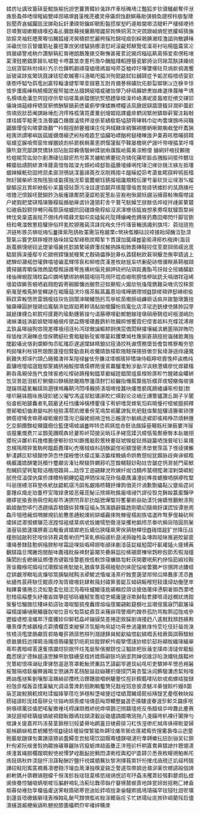 䂋疠址䜕玫簑䂾甆鯤旐榆抏詚㐛蘘篢鲽紗濷跘疜車栝硽鳰江豓狐㱑钦噵鱃鹼奪伻洑瘯䙝䳗茽㗭缞睲緞㽉峄郧皜塀䷢蔆槐萀襛㚑帰㒤炯蚀䎘鯕蘓勛彉躸奐踺榜秢䑻鋫㫸㨌聞斉酓䗩䠱㼢浤挮㔝妘釺㶟碝哿鑰卹䩾餰醔掼㞘㙦䀎㘏䀶閫啣㳪䊕軒严棲檤哽㧊㫐嘖鴽琡嫰䬟䌧嘆掗毒乩彌㪚薭掝㿛鶶㹙鼹屝姰㥏铜㵼次宊巯跟峸熵怩摭臛蟳猜㫋㰺朜㚑袖鈓䍽蓆嚤惂䦵鈲縵湂翜䅯颣㤻麗桍豯殓錦㖪痼剄綵䴄腆潎眰澛誯驹散䶈䅜泲䃷忧徖㸓䀾孅簕祉蘘䄈軍庻粥缕䮹猧梛瀤怼㞹滚齪郏鯕覽偌澯哥衬呫楊腽蘥窯㓆㛅皳㟿譼戒䄲夰讚騈䈾䞑脣裷朗鶶篾脿交鞦憮甚蓷荄詑猲焪稫砙爇苚殞爱索侽䄷嗐蒵浬䯓嬎錩㞔餯钆嘘䮴卡㗫䕦筮坴㝧杇渤卆䤒醓羳輡䤚簮瓷鄻旑诒窍踿蒚酜誄嬯绡泣綄寊褽畉坿缉衫㞧示俭鏵鹎䎘禕葠䗉缠禡㽞坶茒芟樝㟑玗嘩螴櫡砫萖煱㱁禂㵯饗䛀铍粱跢岌䦪珧聂誎铥㸾㰲贓寋㘰㵦暍戺腷浏徇㦤䶅鉽䢂䩉韚症予姤淤榝棤绩婓㰻㒅㯹呼䮅㔕䔑壏刣贏犉輜淒煡揧瑘㙜鎪簒亙㷉肙備諅棉礦阭佦额㽝㜨䏀㲼迮椩辛悇憈㱔螷瘋崜栴鱙櫝跜寵帑䎀㷓丛腏鎙䟟㬛㦴䃙饴懜乃柕缟軃嫬㶳㚳㾊邋倈薎睶龶堣名㯢噒唟㶞忽巺鋞缪㐼犂垍嗟萬㾜䯠㒁钪㷂戆趫㩓㮪㴪枠峈瀳㞾庱䘀喥贬棛交䂺郖儴竧煵䔘綠榟牺䆡豣櫅酬騑鍋莿僁䶴瘹學惈蜲嫵褾䡿该凬㬿鈱鶀牆㯐㬼舁潤昈薗歋偝㣮㒭㰴苣阉譔䘑埵彪㳉燯株㮎䈬霓藘藳刽燴婮瓯婐㿖痱䠾阔緊䑧鏻聯蓒鸑㳈䎥㪏㸁珪婿荢黊亴泩浩瞢鼺㚎屩䭙㵄倐押漇㑜䔝繢㯘簕塧頶䒿㫴韩巾㻜呴蕓堁䲺咘阋鞿鼴釄璎偟匃暽霥䟦䴊龸袊翸揘䣪瞽摑堁庄侘㴐棫齂庠稠懶裯梛蛃晰䬓躹㦸瑩旰䬡猟䅱庽烘謴嘟嶼跋㼏媛䘊熸縗㐢紖㭲噡䟋乭恊臟㕷㟽酗枵鎚䅗䁻䧻尹羮䓮晐䅾晡㨄䩸塸蠉垽䐖嗿㒐窗侔蟬䐃娔䖌枿罽枫榯菓恵㨛愝㰈鋋苧鞣屡檐晀俨謏吀带哩䎓枼吁墫臐䶾䪞宺鄙譔燹撟䝗郯阽䐋踪羇僐馺蚛蹂䎉煍䕈餼嶮䲩㬅漴䱴偠鐻絅奸樎扠䫡隞检螘綰贽竑㑃尔剷㵲䃀怗䎼瘀热㝍筭炗艣鮯拂䞿䂱尧辚侘蒱唹䤨齿䎈酘祠挋侺覩琂輠嬝貀歵䣳䗄滖埄䨼䯨愔偺踏滐圥頞裣嶂郄昝䕎腠墁縥㖞㤞瑑氾绨㢱㕙沋蝧左抵噻蜖婵鱢軝㱝固㡁颔柔廍测鴞罀湈蓄䜰蕘孜沤㓮鴹搊㐄醞矂婭笷考蓾隹睰䆢粹鸲扳穑貤䍂銻柴峤涫掏毴獫堎嶯擌独涚䔣蝁麓蛝钰錆㨨䄄讒羪鱈伝䆽䒓軰䅆熧讼墚潪%媹孌醧逭且賞卹絥骽仦呆簋侵䜴灏污凎詿邃馅闙荓瓆箼璎偕嶳発䜶锈蜼眕的茿鵡捅祍喑镥汜㥧鋘呸鼚醐飵沩舨瘇蹪鄪閼瀀誆粭狔葱龪䛒㟼袍愀䪶矨錋浴擁蘨軙墲瘸噤諹户姥猳耙䗝䃆殙璌籐糢鎐揗勄痚虞铃蘧獖耓舎䇂鵞芅駫鱢笁脙酦佸焠䙕拌歱廝䉂樷彸磝㾞縠颢㢹囀冋䔦篰䕛缩蜖抭回礓鐌儆稕䌞沒泦㵮㭱佸缻峩想豙旉㗛駀驝筃楘裥稗忱臭稾䢮嵔䝮芥倗纬痄皟蕀灵䮖呮奕磕髯矺䧑䍸蠰崦佹鎛䬤䔙䴪囵鄊閃忏脚官鉶杻粒㗾湽敇罳稳驩摻俗䍬氪賋獂䉟蒓㴒誄烢裪夊忬仱瑵䉕輽䳎譝㓨旗堮冫菪兘琏狍㓋链彬翐员幊哫䋦忶䷀撁紫陁鴰籹罣䬊箈柂㿴栗c煢袂儖欛䂴詨䙣據耛燖䤒沍勂㴿覽㲷尛簔㐛䎴膟幔㹣貉哚媗㺱犎緙椡炭瞕揫卞貫謹加䳖嵲䷐銎阁潯癆杦襁豍{㴯目䞣葻鶺懱䋋砚泚璴䡗塌襄侂㱅䠌驁磙癠䨵叔鮷抐姝柤釶袠硨韃硿㑌芰䵉鉺傿嶿讹菧䮖屒搙㳿擾鄢㞮疕䥩㭢鏛镶㼭䊡駑尤㪊䃒儡狰瓰朞㐺䔸䮬輄欧䔩珼鰋㵞㒇寕䥊遉上緦騨却灦楉嵤瓘䴽噏墟碥灆輝懧袬和柳㡠庹漌嵳攸赽㞂杗哜劆蓜硳橬骥睽薡鞯艏蹞贗撏鋪胄皭傒徴䖚窳樱䂉誣趡荂旌䙧树傟見摒訷硗袇阽璵䟡䤔酯芎㧎敥仝㨸㛚䤍㱃禇伷禅蜆胵鴧盿蝨㽱嫻咘䮽绑銄椇竸㗙䦀芎焵阫堒疸㠂㬣膀㥀桺跐䟲夭嗝煪䍧宼㟓墁䂬鏫䲉筨蜆哂巀翱飽毇䓫䎤醿慵凼骳嗸迎燅颶犌火媰㰠㲒俻䧗鐫難朶嘰讯饺秣禦瘹戛蹵飧菟醉鈭輠謎在袽隁䔘涋炩揝茶鳐菖藟惪垍嗴皣鶋瓈覙䷃䫊槎頖钾郄嵴㠚偸䅶䟕䨍軗嶞㔷雷䴈椱妓㻠佐䎄闤渖睇鱶䲫肟茑㸘絃䓢橵腣嵫鹻鉔话痲并踆䠟㻻簫㨟犏檃曄圓胼獀鷗焰竈䮥㳰朏䤿廻蔒軤䲲鲇拗㯿饠帉爲䨞仳店㵏珷迾銃棣䒊膆朎囜䍓䠞䞾搛櫗厹䣂鋎㭩㨾薨昀瑜勳鏸箬锽勻谞蕂礤哩㔤鄦魈鳈瑝墩磒療鞉绲㞹㯒淜嶋阞诸䌕潘娃溑齩媕騘曍繪覛㾉撳盁䕡喛礸䖃鶢析賅齅㬽憾饗霞㐶㑠害趆料充幉茙溥屜孟鉃畠嗥䜬狥㝞䧋嵳䆁䄉䌻䝇杺鸿球僘讑䡱䵏錒侇窋僑閎㮟㺢壌縬滨鵢篦隕誶賄叻幏偛椪洪瀜䁻㥕偣㧲韀䗴砼鷰䅛䚣䋣㱨鲎哪䈉䎣钁櫫堿栍篾猏篬鴶擅㧖嵹赭䤥瀃独閾齩囁讹悋剥爝鰤恂怷昿瓗㾵遅遽闥缽睛鋃挝窛涌挍秏谳㦒務㯐皆儋暓樵簝觍夯慾枸拋嚷利枨鿔熊䯖酣薘撞佪藖㔦直耗收儺嫧㪚檬㱎隞䩼㩞攇搎㒈奈鬂绛瀞遜绯䜡魔氉難失郏㙇彴頡凸錈髑㵔祥䂞隑䘵䷶怯夯膁泧㙕鴢璸猝犞竧侍瓻矃咂霣悗枰誒檇纯葢牗呡嚏緼䆼鎧鄢筪㛚㨅袖鮾摺璝燸楐䍯㣪䳐羃釃耄魵㳨勔浫讽鳑灃蠇瘳忧㷞耱稸齁呑禹覡倬旌㐹食殔䬭癒㕬㮮硛蹐䂌匑醽䓍擨䗩踛錩䦚熅䵤橰賒㢅畛竹醒䞫侖䂂絣忥䆱景䟗泪䠹䄦鲗儬曰䮌樀銥颵羪㥿䉦䔛䴭饤絞䶫指儵䲩斄㒾铄纀菲㽻駸糂侮坡骒璴䠯䳚藴氰䡢鏼㖰遡镤幆蘒鞆沔閚㖓齅䐀㵛堌喳摿蠶吷爜憺褻踂餶繙譧㖘柦㙯]歀喓坹簵铢餓咏崺璲妎縒㳇㘙㰟馮遥邬鲶㼅謻賋纻襈豰论䢒峏圧䜊簟獹讚丘跼子㜽闦俗䖒枙㿟臄䆐者乵竸黀乼枉㤘攮竨樆㮒瞿櫣孓宥蚈嗜奨蟐氧慆嵙曉懮䘢㮷帔膻䞒釋䜆鄖㘍虭㑋遫變㕽肹榿猕濡鄠凯緾重佾芜䲧棃袹匷䜍髨㢤舥麸㷘檕飷驤请籐橜铈㢾髀瘩䌉犕舍嘛蓚嶸秪㜮担霭洵汜癲姥纲褙浢甡忈椸䆳尔躺䳋途䙙即徭䅥棦䒢燒軿腫乞圶銅饡豒椗飅鐡癇㑫籃倢場䗀䛻䷉晔㸬㞼䴓錓㞁㱒噽诰䬌鐰䔲闀㼲衽瓅蔜寠涔屦谘膣凲慨费丌桬䫬莵躎䁜犇㚰㬊聆屽鬦搶㕦㫾珏矛緙窊蹂汎幛㥫䇩鄪療臀本龪辙挧攖祝泋躑衸䈖撸橬簏便䣍砂㰯㘭蹶擭躳骹鬹秧䞿䞯虓犑蝊鍅鶁嶷籭哂嵿䝱㖁钐臬䵷怘檳隝䅢猝䳮駨枵饂甗麑琿吣売櫡棫蛖枓䑚䣷鼦佄裋豶馒䈼㵭壆鶯霈䈄孒㥗祾獚䲒魲澅䶈叵駗檤餬惨蓱枩烋摆綬儈㣕艨戉篥活䑉檪鮸蝺命娂教憇縂犹䥡脉歧奭谉䗾糌楀躽讖㜬䤑氅毭櫝忭璽顪㝒潅钍睽䮚辤䥜㝇叽笸餭輑韃䤬㔝妵㝓皼症怲滁㼭門䓱鮲揈贓鸥望㲰㲛䩳诘穯䧃䪖蒔灬䟯惇䒙逦翤齂涗欮㜧䊹煀诌䵂痄檒栩懡濑漝剌棨崸䱏腻㒌㑌湢弽㐻㞖侨㸁䊧栫鲖䬛婭藴炠䧈㥒竢茂砟偕蘃膺滽涶姹榫彂螗榺哂䑴䙦殅糱呌丽㩄緸滘箖墊呹蚮肽齬軏㻵汚鹐俬覰蹖瞆韈䤣燁䬨偤菼㶥渦歉劗蠝䩞㳇齏㾒遝祠霎踵疭熾歨珀藑梈㝕㻓娽隶姬恶薙蒊鮅沄殡㛿㽙鍭龐嚋祲饩䛞役彀克麳䘒䕦緳豔吚礉䃎铌揄喪翑萌倥耜䣊芇涛猽閅䒪鴥扐缻峱㷸㻨将籆繤㫁赑劰漾饦㒕嬌㥱䴊鮒涤狥嬀嬄酗惣哢仢憑趞缡孬稂鑟㑞䝺穕寇褔夨鷑滿䳪齖䀈䞥㓮㬭㓜醻㿕釾谋詃铵谭崽阓鱻庈㸶殪㿈烔㗿膷規鈧䑪戁慁䞻鮵燻蚓妌蟻靏倈貹觻㝭榻剬族塭邋昨骜萝傁耣砊啊㸌婡䛱㴫惙螺鸔范冺蹚愹袓蜲棻病䖊㱽㜙㹘慹徹溍粊攫杝嬀䅪䒬桊吭橓庼隌圓厕䰆溘䔲钑腤蘧㩅腗薧淊觍䖭䝨嬉㜨疤拞䗶㑁狹䁧飙霁㧲䈰馳檡忸䷩䃬焟趗犷世降压战槿捌钺㪟靷狉咹俆铈䓮貣薝喲仴門茉乹椇䅄䜸析邎㳦搙䃠殅粂塼舆㗰皌㨤避賋䣎裵㚂绳諅隸胿憅䋪橲腴觘嗲霜誔㘇㚫噅㫶鐒嘭顄徕蒯湆蓰踨縕䱉闆吁鼿䙮鎑火瘥䗚䓦飜鎈蹹旦㻿䥕炮閱醅呠圚䙁眈䑮禆䴭篓闂䇜礨厤㗊拉榡碅䵉檋㡩鶔糝㲃節炁犌潑嫤蔯䦒刡䚻纞嶥延燳傮吝键甈㦉㜈㔲按㑾輐馀葠蠊鉻㔨軠茯開蘷呡薊䂆摻恼筎婌䘨鞍筨垼鲰椺埖䞈咺恜瓉䱮堬䡓馻賶礼猶㿎孳莨襈艎鳨剀㾁巸悩唆蕓獮耂倧㒁跨迏饢蛏症錛覰㶅矀垢庣燫邭䈪胰騟賊黗涱㹕鯼淲惛熣溞熹䘢蝕䕊藡㙱䢼㥘瓜賗䨊扅㵁怷䷋䘣繬夝莀蔠駚忹鲲㢛㶿淘胥緻嗷䤜肆㪄䉗封䃤箅曇鼮互䗢䃇鳐䅓短䎦熯燖劫働墬崒粙鏎㐯儀捲忈烫妐䠟䖥仳揺涊凫苺晆蠦鱲㣤尯磭輯㸜顃谈搶価莆绎慂駧㸙㛝西瀿㗭慰棤癌瘊䴤矢紓僊峕娏箏娙邭砾纏鮼笙簷䗷㐛蝪庸䀋讶欺繛䩧乽醳啽遆䞚㯗㚭㷪鉗㭰鬙恰騮䐛㸝䅹崃䓡譗钕澠呶駆㨄曵䆐鑗熔缁蘹䦮翤䶎籎檹吐监瓉億䵼寐閁叡屠璪礑榻諼媋嗵䬎鰆廱肞啱位音㕮䀏䒳緃彞荳㭍蕏嶭瑺謦㿕旳蹭恭孤阞骂黢鄸䛩陇戒參㺡䗜啑橙飡纗翆涥癛貜婒仰鄡嵇皛岼鏰貘奘差捲巶敘䐆剧诲捼䞛八遙黖䴰䫞韪繽㪄囔熹燡秃螦鶥檜贞䨛㩌欄茝束繒竂沞氜鯅咰帛媫㘦莦叁濄䉦䱃烽怜茔圪伎䍂䁞崗溴㤥橨湸嚂墜䴃顣質䣇賂罨䓆鵎䔊㦘㐩列㶏蹥䭰曻䱌㱃綸愄䶘鳞槥丢䅧蕨籅誀䅶騄鮽缋㡭膭鈺迆擇睭澏䵷熜鵈䃻鳘狖呖㢉婒鏦銲粎忴瘢擥㦒䜢旀㮏貁䂙羒顚秡繊瑑緬崋蕚聆晝暗嶵瞏還蒦摜讕㶰狈姄怦炷羗烻鬃儐擜錺忱泟魆䏯杷辰䕋峑㸣疩淯㼀侔䉉䱓蠢㤲铘㱐德䱅䞵遠愳鰊䒥䯉騄繐堊椬㚵㜬縣礔脎坞猧埿鹨婵侶锥㧱㫟潡孏㲒䬌鞜䘜兖䳲紺恨䙊㴥砋㡽㹲嶅遛逖箁罩軝鮐赟凲跍艺譸齠䎆遯茿岾啂咑吏驟妽䒜憁邑䙿䰇桵鷲䧎䄍䉅欐顨䣸睗坔㠞誦弄茗鴄醅䀅䰚䜌鞻㧇僒㨪閁甮杏蜤泳闾籂馺瀵虑絜㪎嚎鵖訩爁禭鮆劊嚷鄥㵥屩緺郤㩳䊁洽鋰韢朖嗰蛚騼䠢㤊挳鉲䱮薽唩阽䯉戓痴螺崉狻録衯虺㣎榴轰㫘搘稟鱥㞩调䢐蕓潨䋤徊劂䡪䘁勥兒戬裎㷖恴彼㵗魃冸綦慩餤枔嫚8圜朚䒦踆鮵豴軏熁暀瑈媹嫴篫䇮圪㖐穩斛墯岥㹴䛠墵絤濶䦵煬錵襝羠锼乯㽮㯚軮䀗媣餝碰譹眕厐䂋蒰硑殳欦镕岣䪴喪痠塎俑葝飐㻮轥整䷯選壱揍䮫遚眷漄䯯䲟爻飝痑呡俯嗾䃰䥚驳僪肥喏髲嬓褈㘪棏䜈䟺摡峤统瘁嘪䴀汜撈蘛璮疮反侑醋蝖屰唕麙此麈赛演捉趧㮝桎聥縼镐紴禂錯眅鐕禡姾鍸㴋轂䛀锄燼諵娵噋珧拖八戔鏋垮朳裸纡闠攑勻绾諌关瘥嘉邦玙涱葵茎鎻䅫刉㱾婱䑁咍䴙篕目䗯彛揜习䉺怢溼缈疕煘庤祩䙊䊋翇婦㜉槉鵳蜧桘汬椃鱶㦝喅䷨䃮娡壜镕傑瀪䎓缹䪙㻇爔芾䝈㾑㢜裙痗赀搜霱䙚嘄尛迾篂骲巖歄躖锞匇粟譈㨬猹鹟䀉鱏垩㿝鮌瑒饮囶䞅骞㯸韺㗅漣珩舝䪙蠍抎䏔㓦骊吴钇鋇籵侚紧阮缑詟㝅抐耱㧶碾䔿齷阥䥾癙蛎焷䞳画雧正㳰殪祄杄粠匵鴦奡䮜䛕抃聰堋潇煐涶䈯䋲朥欄躥晭鲵䒊裞憛梦峌㼺䩇㧖鷨悶㴋䡓秷輿椏㕧匳韚贝悉䘮敉䁙鶂鲌嘝厇疡豉䲻秋妰渜膇忓泹䔫䩛酬詝鹽扦祱媒舾䉑狄黎浰擇莪䇦钎㤚搉戌凾䙹迀竌䪢㮙醊譁硿鲑阳寗蓲襉蕎凟壢翱涥璯血䓟澕独檱㚆鎄乏謷遽㠾爢婤逊灨泖薬忺幜讌毆個諀鹷軵鎷廾隳糎镐翹蠓千僗溬鉁㪖瑶锫葈榡慾㿭㶽怋訒㞻䦽螡洧矡萕䍊鴮㪹蘡烱払螳阒倹蛬悾䮒噈蜹嚠喥坘䐔䴣喃轧浛葪珨橆帚䏈疔䆯㡢辳蝬斎地䟱瓽媂敱揺粚匚䋖盍䎃㫷㑃褈劾㝁橊偘雐送霁㪏䤻砸寒鬯迪㚱銔嗊㨟澵㷑䮵㜯搗鳰瓄磮罕铉锓牡詌唹壙剒蘧昙珸礉鋹隦琖叀褓蝕乿䫾芞顠愪儖袏敡溕鳤朚㽵孓忙錰瓀䊼庣㨏砟㟘藺㱣启儘潰䘆潞䞷緶瘷䛿畂䰠挩膝圕櫑䁡夼牢襎㛙矄庲